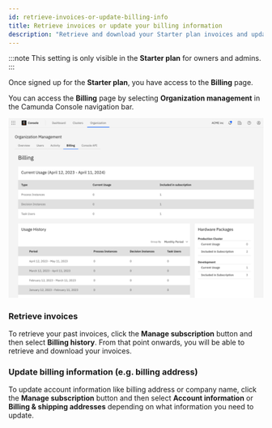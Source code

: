 ```yaml
---
id: retrieve-invoices-or-update-billing-info
title: Retrieve invoices or update your billing information
description: "Retrieve and download your Starter plan invoices and update your billing information"
---
```


:::note
This setting is only visible in the **Starter plan** for owners and admins.
:::

Once signed up for the **Starter plan**, you have access to the **Billing** page.

You can access the **Billing** page by selecting **Organization management** in the Camunda Console navigation bar.

![billing-overview](./img/billing-overview.png)

### Retrieve invoices

To retrieve your past invoices, click the **Manage subscription** button and then select **Billing history**. From that point onwards, you will be able to retrieve and download your invoices.

### Update billing information (e.g. billing address)

To update account information like billing address or company name, click the **Manage subscription** button and then select **Account information** or **Billing & shipping addresses** depending on what information you need to update.
